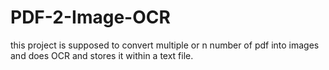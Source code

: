 # PDF-2-Image-OCR
this project is supposed to convert multiple or n number of pdf into images and does OCR and stores it within a text file.
